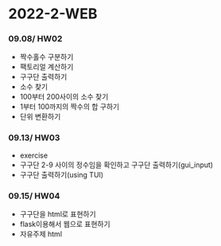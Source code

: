 # 2022-2-WEB

### 09.08/ HW02
* 짝수홀수 구분하기
* 팩토리얼 계산하기
* 구구단 출력하기
* 소수 찾기
* 100부터 200사이의 소수 찾기
* 1부터 100까지의 짝수의 합 구하기
* 단위 변환하기

### 09.13/ HW03
* exercise
* 구구단 2-9 사이의 정수임을 확인하고 구구단 출력하기(gui_input)
* 구구단 출력하기(using TUI)

### 09.15/ HW04
* 구구단을 html로 표현하기
* flask이용해서 웹으로 표현하기
* 자유주제 html

